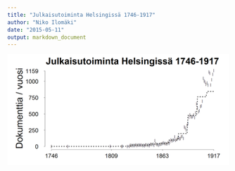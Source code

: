 ```yaml
---
title: "Julkaisutoiminta Helsingissä 1746-1917"
author: "Niko Ilomäki"
date: "2015-05-11"
output: markdown_document
---
```






![plot of chunk Helsinki](figure/Helsinki-1.png) 


